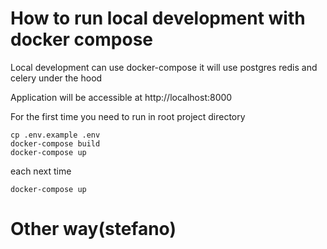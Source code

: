 How to run local development with docker compose
=

Local development can use docker-compose
it will use postgres redis and celery under the hood

Application will be accessible at http://localhost:8000

For the first time you need to run in root project directory
```shell
cp .env.example .env
docker-compose build
docker-compose up
```

each next time

```shell
docker-compose up
```

Other way(stefano)
=

